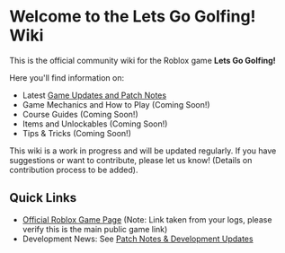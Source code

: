 # Welcome to the Lets Go Golfing! Wiki

This is the official community wiki for the Roblox game **Lets Go Golfing!**

Here you'll find information on:

*   Latest [Game Updates and Patch Notes](updates.md)
*   Game Mechanics and How to Play (Coming Soon!)
*   Course Guides (Coming Soon!)
*   Items and Unlockables (Coming Soon!)
*   Tips & Tricks (Coming Soon!)

This wiki is a work in progress and will be updated regularly. If you have suggestions or want to contribute, please let us know! (Details on contribution process to be added).

## Quick Links

*   [Official Roblox Game Page](https://www.roblox.com/games/10857460845/Lets-Go-Golfing-Developer-Build) (Note: Link taken from your logs, please verify this is the main public game link)
*   Development News: See [Patch Notes & Development Updates](updates.md) 